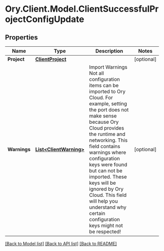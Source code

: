 # Ory.Client.Model.ClientSuccessfulProjectConfigUpdate

## Properties

Name | Type | Description | Notes
------------ | ------------- | ------------- | -------------
**Project** | [**ClientProject**](ClientProject.md) |  | [optional] 
**Warnings** | [**List&lt;ClientWarning&gt;**](ClientWarning.md) | Import Warnings  Not all configuration items can be imported to Ory Cloud. For example, setting the port does not make sense because Ory Cloud provides the runtime and networking.  This field contains warnings where configuration keys were found but can not be imported. These keys will be ignored by Ory Cloud. This field will help you understand why certain configuration keys might not be respected! | [optional] 

[[Back to Model list]](../README.md#documentation-for-models) [[Back to API list]](../README.md#documentation-for-api-endpoints) [[Back to README]](../README.md)

